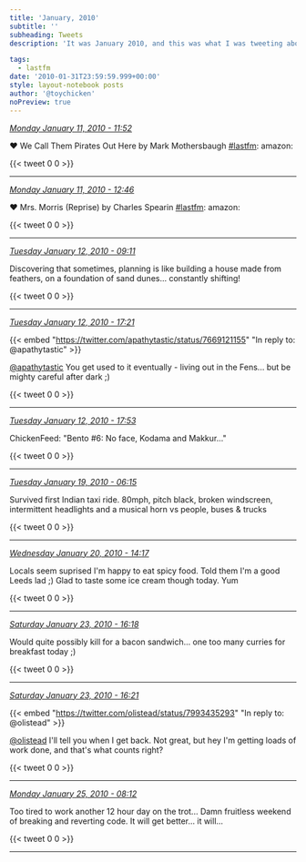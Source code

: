 ```yaml
---
title: 'January, 2010'
subtitle: ''
subheading: Tweets
description: 'It was January 2010, and this was what I was tweeting about...'

tags:
  - lastfm
date: '2010-01-31T23:59:59.999+00:00'
style: layout-notebook posts
author: '@toychicken'
noPreview: true
---
```


<p><a id="7626982614" href="#7626982614"><em title="2010-01-11T11:52:09.000+00:00">Monday January 11, 2010 - 11:52</em></a></p>
      
&#9829; We Call Them Pirates Out Here by Mark Mothersbaugh [#lastfm](/tags/lastfm):  amazon: 

{{< tweet 0 0 >}}

---

<p><a id="7628182799" href="#7628182799"><em title="2010-01-11T12:46:17.000+00:00">Monday January 11, 2010 - 12:46</em></a></p>
      
&#9829; Mrs. Morris (Reprise) by Charles Spearin [#lastfm](/tags/lastfm):  amazon: 

{{< tweet 0 0 >}}

---

<p><a id="7663425484" href="#7663425484"><em title="2010-01-12T09:11:36.000+00:00">Tuesday January 12, 2010 - 09:11</em></a></p>
      
Discovering that sometimes, planning is like building a house made from feathers, on a foundation of sand dunes... constantly shifting!

{{< tweet 0 0 >}}

---

<p><a id="7675843248" href="#7675843248"><em title="2010-01-12T17:21:38.000+00:00">Tuesday January 12, 2010 - 17:21</em></a></p>
      
{{< embed "https://twitter.com/apathytastic/status/7669121155" "In reply to: @apathytastic" >}}


[@apathytastic](https://twitter.com/@apathytastic)  You get used to it eventually - living out in the Fens... but be mighty careful after dark ;)

{{< tweet 0 0 >}}

---

<p><a id="7676798609" href="#7676798609"><em title="2010-01-12T17:53:27.000+00:00">Tuesday January 12, 2010 - 17:53</em></a></p>
      
ChickenFeed: "Bento #6: No face, Kodama and Makkur..." 

{{< tweet 0 0 >}}

---

<p><a id="7936033608" href="#7936033608"><em title="2010-01-19T06:15:56.000+00:00">Tuesday January 19, 2010 - 06:15</em></a></p>
      
Survived first Indian taxi ride. 80mph, pitch black, broken windscreen, intermittent headlights and a musical horn vs people, buses & trucks

{{< tweet 0 0 >}}

---

<p><a id="7986726178" href="#7986726178"><em title="2010-01-20T14:17:19.000+00:00">Wednesday January 20, 2010 - 14:17</em></a></p>
      
Locals seem suprised I'm happy to eat spicy food. Told them I'm a good Leeds lad ;) Glad to taste some ice cream though today. Yum

{{< tweet 0 0 >}}

---

<p><a id="8115264260" href="#8115264260"><em title="2010-01-23T16:18:55.000+00:00">Saturday January 23, 2010 - 16:18</em></a></p>
      
Would quite possibly kill for a bacon sandwich... one too many curries for breakfast today ;)

{{< tweet 0 0 >}}

---

<p><a id="8115352462" href="#8115352462"><em title="2010-01-23T16:21:45.000+00:00">Saturday January 23, 2010 - 16:21</em></a></p>
      
{{< embed "https://twitter.com/olistead/status/7993435293" "In reply to: @olistead" >}}


[@olistead](https://twitter.com/@olistead)  I'll tell you when I get back. Not great, but hey I'm getting loads of work done, and that's what counts right?

{{< tweet 0 0 >}}

---

<p><a id="8184609187" href="#8184609187"><em title="2010-01-25T08:12:43.000+00:00">Monday January 25, 2010 - 08:12</em></a></p>
      
Too tired to work another 12 hour day on the trot... Damn fruitless weekend of breaking and reverting code. It will get better... it will...

{{< tweet 0 0 >}}

---
